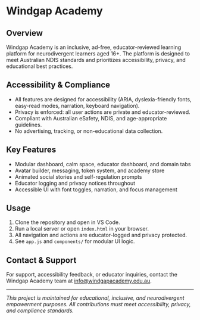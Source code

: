 # Windgap Academy

## Overview

Windgap Academy is an inclusive, ad-free, educator-reviewed learning platform for neurodivergent learners aged 16+. The platform is designed to meet Australian NDIS standards and prioritizes accessibility, privacy, and educational best practices.

## Accessibility & Compliance

- All features are designed for accessibility (ARIA, dyslexia-friendly fonts, easy-read modes, narration, keyboard navigation).
- Privacy is enforced: all user actions are private and educator-reviewed.
- Compliant with Australian eSafety, NDIS, and age-appropriate guidelines.
- No advertising, tracking, or non-educational data collection.

## Key Features

- Modular dashboard, calm space, educator dashboard, and domain tabs
- Avatar builder, messaging, token system, and academy store
- Animated social stories and self-regulation prompts
- Educator logging and privacy notices throughout
- Accessible UI with font toggles, narration, and focus management

## Usage

1. Clone the repository and open in VS Code.
2. Run a local server or open `index.html` in your browser.
3. All navigation and actions are educator-logged and privacy protected.
4. See `app.js` and `components/` for modular UI logic.

## Contact & Support

For support, accessibility feedback, or educator inquiries, contact the Windgap Academy team at [info@windgapacademy.edu.au](mailto:info@windgapacademy.edu.au).

---

_This project is maintained for educational, inclusive, and neurodivergent empowerment purposes. All contributions must meet accessibility, privacy, and compliance standards._
